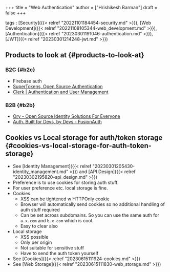 +++
title = "Web Authentication"
author = ["Hrishikesh Barman"]
draft = false
+++

tags
: [Security]({{< relref "20221101184454-security.md" >}}), [Web Development]({{< relref "20221108105344-web_development.md" >}}), [Authentication]({{< relref "20230301191046-authentication.md" >}}), [JWT]({{< relref "20230301214248-jwt.md" >}})


## Products to look at {#products-to-look-at}


### B2C {#b2c}

-   Firebase auth
-   [SuperTokens, Open Source Authentication](https://supertokens.com/)
-   [Clerk | Authentication and User Management](https://clerk.dev/)


### B2B {#b2b}

-   [Ory - Open Source Identity Solutions For Everyone](https://www.ory.sh/)
-   [Auth. Built for Devs, by Devs - FusionAuth](https://fusionauth.io/)


## Cookies vs Local storage for auth/token storage {#cookies-vs-local-storage-for-auth-token-storage}

-   See [Identity Management]({{< relref "20230301205430-identity_management.md" >}}) and [API Design]({{< relref "20230302195820-api_design.md" >}})
-   Preference is to use cookies for storing auth stuff.
-   For user preference etc. local storage is fine.
-   Cookies
    -   XSS can be tightened w HTTPOnly cookie
    -   Browser will automatically send cookies so no additional handling of auth stuff required
    -   Can be set across subdomains. So you can use the same auth for `a.x.com` and `b.x.com` which is cool.
    -   Easy to clear also
-   Local storage
    -   XSS possible
    -   Only per origin
    -   Not suitable for sensitive stuff
    -   Have to send the auth token yourself
-   See [Cookies]({{< relref "20230615111924-cookies.md" >}})
-   See [Web Storage]({{< relref "20230615111830-web_storage.md" >}})
